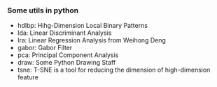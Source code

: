 ### Some utils in python
- hdlbp: Hihg-Dimension Local Binary Patterns
- lda: Linear Discriminant Analysis
- lra: Linear Regression Analysis from Weihong Deng
- gabor: Gabor Filter
- pca: Principal Component Analysis
- draw: Some Python Drawing Staff 
- tsne: T-SNE is a tool for reducing the dimension of high-dimension feature 

